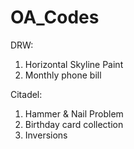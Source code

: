 # OA_Codes

DRW:
1) Horizontal Skyline Paint
2) Monthly phone bill

Citadel:
1) Hammer & Nail Problem
2) Birthday card collection
3) Inversions
